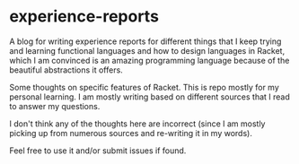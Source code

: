 # experience-reports
A blog for writing experience reports for different things that I keep trying and learning
functional languages and how to design languages in Racket, which I am convinced is an 
amazing programming language because of the beautiful abstractions it offers. 


Some thoughts on specific features of Racket. This is repo mostly for my personal learning. 
I am mostly writing based on different sources that I read to answer my questions. 


I don't think any of the thoughts here are incorrect (since I am mostly picking up from 
numerous sources and re-writing it in my words). 

Feel free to use it and/or submit issues if found. 


